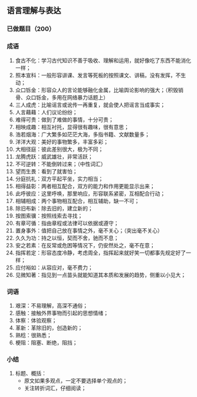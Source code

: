 ## 语言理解与表达

### 已做题目（200）

### 成语

1. 食古不化：学习古代知识不善于吸收、理解和运用，就好像吃了东西不能消化一样；
2. 照本宣科：一般形容讲课、发言等死板的按照课文、讲稿，没有发挥，不生动；
3. 众口铄金：形容众人的言论能够融化金属，比喻舆论影响的强大；（积毁销骨、众口铄金，多用在网络暴力话题上）
4. 三人成虎：比喻谣言或讹传一再重复，就会使人把谣言当成事实；
5. 人言藉藉：人们议论纷纷；
6. 难得可贵：做到了难做的事情，十分可贵；
7. 相映成趣：相互衬托，显得很有趣味，很有意思；
8. 浩若烟海：广大繁多如茫茫大海，多指书籍、文献数量多；
9. 洋洋大观：美好的事物繁多，丰富多彩；
10. 大相径庭：彼此差别很大，极为不同；
11. 龙腾虎跃：威武雄壮，非常活跃；
12. 不可逆转：不能倒转过来；（中性词汇）
13. 望而生畏：看到了就害怕；
14. 分庭抗礼：双方平起平坐，实力相当；
15. 相得益彰：两者相互配合，双方的能力和作用更能显示出来；
16. 此呼彼应：这里呼唤，那里响应，形容联系紧密，互相配合行动；
17. 相辅相成：两个事物相互配合，相互辅助，缺一不可；
18. 除旧布新：除去旧的，建立新的；
19. 按图索骥：按照线索去寻找；
20. 有章可循：指由章程或法律可以依据或遵守；
21. 置身事外：值把自己放在事情之外，毫不关心；（突出毫不关心）
22. 久久为功：持之以恒，契而不舍，驰而不息；
23. 安之若素：在反常或危困等情况下，仍安然处之，毫不在意；
24. 指挥若定：形容态度冷静，考虑周全，指挥起来就好笑一切都事先规定好了一样；
25. 应付裕如：从容应对，毫不费力；
26. 见微知著：指见到一点苗头就能知道其本质和发展的趋势，侧重以小见大；

### 词语

1. 艰深：不易理解，高深不通俗；
2. 感触：接触外界事物而引起的思想情绪；
3. 体察：体验观察；
4. 革新：革除旧的，创造新的；
5. 熟稔：很熟悉；
6. 梗阻：阻塞、断绝，阻挡；

### 小结

1. 标题、概括：
    - 原文如果多观点，一定不要选择单个观点的；
    - 关注转折词汇，仔细阅读；